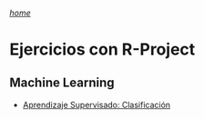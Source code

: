 ###### [home](/README.md)
# 
# Ejercicios con R-Project

## Machine Learning

* [Aprendizaje Supervisado: Clasificación](/RExercises/ML/001_Supervised_Learning_R_Classification.R)



